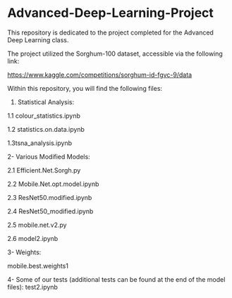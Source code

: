 # Advanced-Deep-Learning-Project
This repository is dedicated to the project completed for the Advanced Deep Learning class.

The project utilized the Sorghum-100 dataset, accessible via the following link:

https://www.kaggle.com/competitions/sorghum-id-fgvc-9/data

Within this repository, you will find the following files:

1. Statistical Analysis:

  1.1 colour_statistics.ipynb
  
  1.2 statistics.on.data.ipynb
  
  1.3tsna_analysis.ipynb

2- Various Modified Models:

2.1 Efficient.Net.Sorgh.py

2.2 Mobile.Net.opt.model.ipynb

2.3 ResNet50.modified.ipynb

2.4 ResNet50_modified.ipynb

2.5 mobile.net.v2.py

2.6 model2.ipynb

3- Weights:

mobile.best.weights1

4- Some of our tests (additional tests can be found at the end of the model files):
test2.ipynb

